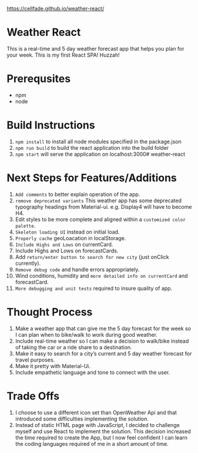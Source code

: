 https://cellfade.github.io/weather-react/

# Weather React
This is a real-time and 5 day weather forecast app that helps you plan for your week.
This is my first React SPA! Huzzah!

# Prerequsites
* npm 
* node

# Build Instructions
1. `npm install` to install all node modules specified in the package.json
2. `npm run build` to build the react application into the build folder
3. `npm start` will serve the application on localhost:3000# weather-react

# Next Steps for Features/Additions
1. `Add comments` to better explain operation of the app.
2. `remove deprecated variants` This weather app has some deprecated typography headings from Material-ui. e.g. Display4 will have to become H4.
3. Edit styles to be more complete and aligned within a `customized color palette`.
4. `Skeleton loading UI` instead on initial load.
5. `Properly cache` geoLoacation in localStorage.
6. `Include Highs and Lows` on currentCard.
7. Include Highs and Lows on forecastCards.
8. Add `return/enter button to search for new city` (just onClick currently).
9. `Remove debug code` and handle errors appropriately.
10. Wind conditions, humidity and `more detailed info on currentCard` and forecastCard.
11. `More debugging and unit tests` required to insure quality of app.

# Thought Process
1. Make a weather app that can give me the 5 day forecast for the week so I can plan when to bike/walk to work during good weather.
2. Include real-time weather so I can make a decision to walk/bike instead of taking the car or a ride share to a destination.
3. Make it easy to search for a city’s current and 5 day weather forecast for travel purposes.
4. Make it pretty with Material-Ui.
5. Include empathetic language and tone to connect with the user.

# Trade Offs
1. I choose to use a different icon set than OpenWeather Api and that introduced some difficulties implementing the solution.
2. Instead of static HTML page with JavaScript, I decided to challenge myself and use React to implement the solution. This decision increased the time required to create the App, but I now feel confident I can learn the coding languages required of me in a short amount of time.